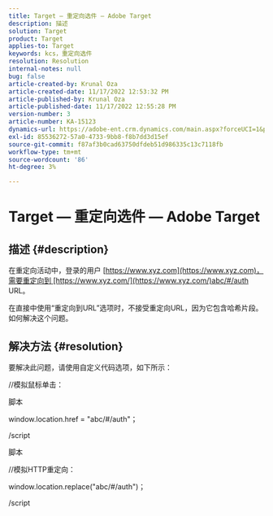 ```yaml
---
title: Target — 重定向选件 — Adobe Target
description: 描述
solution: Target
product: Target
applies-to: Target
keywords: kcs，重定向选件
resolution: Resolution
internal-notes: null
bug: false
article-created-by: Krunal Oza
article-created-date: 11/17/2022 12:53:32 PM
article-published-by: Krunal Oza
article-published-date: 11/17/2022 12:55:28 PM
version-number: 3
article-number: KA-15123
dynamics-url: https://adobe-ent.crm.dynamics.com/main.aspx?forceUCI=1&pagetype=entityrecord&etn=knowledgearticle&id=14fe94d6-7666-ed11-9561-6045bd006149
exl-id: 85536272-57a0-4733-9bb8-f8b7dd3d15ef
source-git-commit: f87af3b0cad63750dfdeb51d986335c13c7118fb
workflow-type: tm+mt
source-wordcount: '86'
ht-degree: 3%

---
```


# Target — 重定向选件 — Adobe Target

## 描述 {#description}


在重定向活动中，登录的用户 [https://www.xyz.com](https://www.xyz.com)，需要重定向到 [https://www.xyz.com/](https://www.xyz.com/)abc/#/auth URL。

在直接中使用“重定向到URL”选项时，不接受重定向URL，因为它包含哈希片段。 如何解决这个问题。


## 解决方法 {#resolution}


要解决此问题，请使用自定义代码选项，如下所示：



//模拟鼠标单击：

脚本

window.location.href = &quot;abc/#/auth&quot;；

/script

脚本



//模拟HTTP重定向：

window.location.replace(&quot;abc/#/auth&quot;)；

/script
